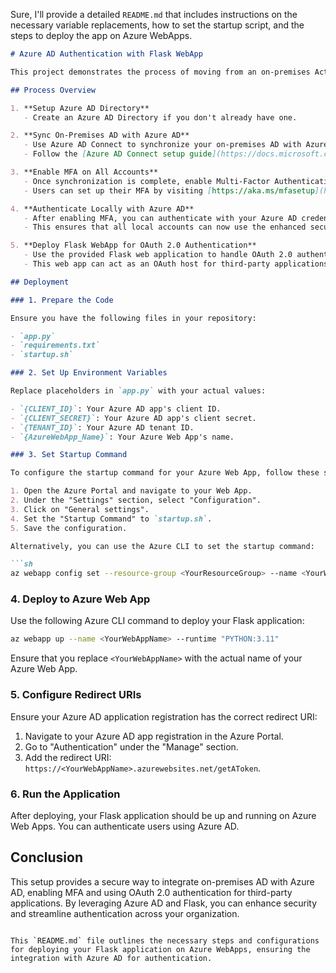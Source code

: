 Sure, I'll provide a detailed `README.md` that includes instructions on the necessary variable replacements, how to set the startup script, and the steps to deploy the app on Azure WebApps.

```markdown
# Azure AD Authentication with Flask WebApp

This project demonstrates the process of moving from an on-premises Active Directory (AD) setup to a cloud-based Azure Active Directory (Azure AD). It includes synchronizing directories, enabling Multi-Factor Authentication (MFA), and using a Flask web application to host OAuth 2.0 authentication for third-party applications.

## Process Overview

1. **Setup Azure AD Directory**
   - Create an Azure AD Directory if you don't already have one.

2. **Sync On-Premises AD with Azure AD**
   - Use Azure AD Connect to synchronize your on-premises AD with Azure AD.
   - Follow the [Azure AD Connect setup guide](https://docs.microsoft.com/en-us/azure/active-directory/hybrid/how-to-connect-install-roadmap) for detailed steps.

3. **Enable MFA on All Accounts**
   - Once synchronization is complete, enable Multi-Factor Authentication (MFA) for all accounts.
   - Users can set up their MFA by visiting [https://aka.ms/mfasetup](https://aka.ms/mfasetup).

4. **Authenticate Locally with Azure AD**
   - After enabling MFA, you can authenticate with your Azure AD credentials.
   - This ensures that all local accounts can now use the enhanced security features provided by Azure AD.

5. **Deploy Flask WebApp for OAuth 2.0 Authentication**
   - Use the provided Flask web application to handle OAuth 2.0 authentication.
   - This web app can act as an OAuth host for third-party applications running internally, providing secure access to resources.

## Deployment

### 1. Prepare the Code

Ensure you have the following files in your repository:

- `app.py`
- `requirements.txt`
- `startup.sh`

### 2. Set Up Environment Variables

Replace placeholders in `app.py` with your actual values:

- `{CLIENT_ID}`: Your Azure AD app's client ID.
- `{CLIENT_SECRET}`: Your Azure AD app's client secret.
- `{TENANT_ID}`: Your Azure AD tenant ID.
- `{AzureWebApp_Name}`: Your Azure Web App's name.

### 3. Set Startup Command

To configure the startup command for your Azure Web App, follow these steps:

1. Open the Azure Portal and navigate to your Web App.
2. Under the "Settings" section, select "Configuration".
3. Click on "General settings".
4. Set the "Startup Command" to `startup.sh`.
5. Save the configuration.

Alternatively, you can use the Azure CLI to set the startup command:

```sh
az webapp config set --resource-group <YourResourceGroup> --name <YourWebAppName> --startup-file "startup.sh"
```

### 4. Deploy to Azure Web App

Use the following Azure CLI command to deploy your Flask application:

```sh
az webapp up --name <YourWebAppName> --runtime "PYTHON:3.11"
```

Ensure that you replace `<YourWebAppName>` with the actual name of your Azure Web App.

### 5. Configure Redirect URIs

Ensure your Azure AD application registration has the correct redirect URI:

1. Navigate to your Azure AD app registration in the Azure Portal.
2. Go to "Authentication" under the "Manage" section.
3. Add the redirect URI: `https://<YourWebAppName>.azurewebsites.net/getAToken`.

### 6. Run the Application

After deploying, your Flask application should be up and running on Azure Web Apps. You can authenticate users using Azure AD.

## Conclusion

This setup provides a secure way to integrate on-premises AD with Azure AD, enabling MFA and using OAuth 2.0 authentication for third-party applications. By leveraging Azure AD and Flask, you can enhance security and streamline authentication across your organization.
```

This `README.md` file outlines the necessary steps and configurations for deploying your Flask application on Azure WebApps, ensuring the integration with Azure AD for authentication.